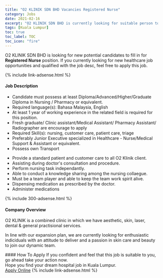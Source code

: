 ```yaml
---
title: "O2 KLINIK SDN BHD Vacancies Registered Nurse" 
category: Jobs 
date: 2021-02-16 
excerpt: "O2 KLINIK SDN BHD is currently looking for suitable person to fill in the Registered Nurse which positioned at Kuala Lumpur" 
tags: [Kuala Lumpur] 
toc: true 
toc_label: TOC 
toc_icon: "fire" 
--- 
```


<p>O2 KLINIK SDN BHD is looking for new potential candidates to fill in for <b>Registered Nurse</b> position. If you currently looking for new healthcare job opportunities and qualified with the job desc, feel free to apply this job.
</p>{% include link-adsense.html %} 
<div><div><h4>Job Description</h4></div><div><div><span><div><ul><li>Candidate must possess at least Diploma/Advanced/Higher/Graduate Diploma in Nursing / Pharmacy or equivalent.</li><li>Required language(s): Bahasa Malaysia, English</li><li>At least 1 year of working experience in the related field is required for this position.</li><li>Fresh graduate/ Clinic assistant/Medical Assistant/ Pharmacy Assistant/ Radiographer are encourage to apply</li><li>Required Skill(s): nursing, customer care, patient care, triage</li><li>Preferably Junior Executive specialized in Healthcare - Nurse/Medical Support &amp; Assistant or equivalent.</li><li>Possess own Transport</li></ul><ul><li>Provide a standard patient and customer care to all O2 Klinik client.</li><li>Assisting during doctor's consultation and procedure.</li><li>Perform nursing task independantly.</li><li>Able to conduct a knowledge sharing among the nursing collaegue.</li><li>Must be a team player and able to keep the team work spirit alive.</li><li>Dispensing medication as prescribed by the doctor.</li><li>Administer medications</li></ul></div></span></div></div></div> 
{% include 300-adsense.html %} 
<div><div><h4>Company Overview</h4></div><div><div><span><div><p>O2 KLINIK is a combined clinic in which we have aesthetic, skin, laser, dental &amp; general practisional services.</p><p>In line with our expansion plan, we are currently looking for enthusiastic indiciduals with an attitude to deliver and a passion in skin care and beauty to join our dynamic team.</p></div></span></div></div></div> 
#### How To Apply 
If you confident and feel that this job is suitable to you, go ahead take your action now. <br/> 
Hope you find your dream hospital job in Kuala Lumpur. <br/> 
<a href="https://www.jobstreet.com.my/en/job/registered-nurse-4478707?jobId=jobstreet-my-job-4478707" class="btn btn--warning" target="_blank" rel="nofollow noopenner">Apply Online</a> 
{% include link-adsense.html %} 